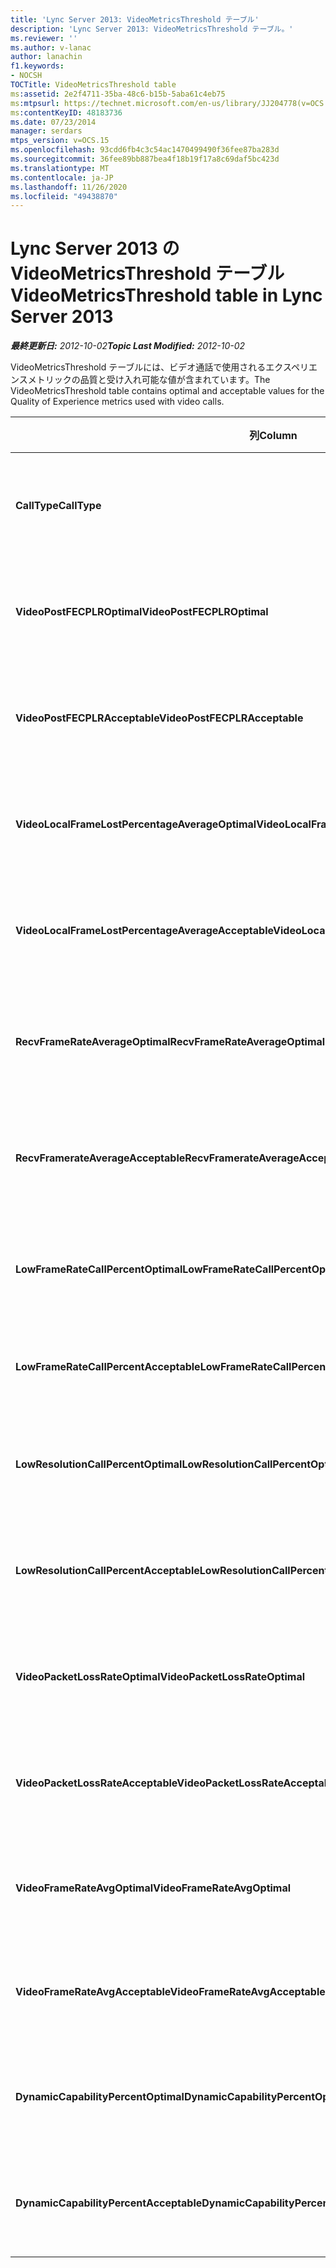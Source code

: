 ```yaml
---
title: 'Lync Server 2013: VideoMetricsThreshold テーブル'
description: 'Lync Server 2013: VideoMetricsThreshold テーブル。'
ms.reviewer: ''
ms.author: v-lanac
author: lanachin
f1.keywords:
- NOCSH
TOCTitle: VideoMetricsThreshold table
ms:assetid: 2e2f4711-35ba-48c6-b15b-5aba61c4eb75
ms:mtpsurl: https://technet.microsoft.com/en-us/library/JJ204778(v=OCS.15)
ms:contentKeyID: 48183736
ms.date: 07/23/2014
manager: serdars
mtps_version: v=OCS.15
ms.openlocfilehash: 93cdd6fb4c3c54ac1470499490f36fee87ba283d
ms.sourcegitcommit: 36fee89bb887bea4f18b19f17a8c69daf5bc423d
ms.translationtype: MT
ms.contentlocale: ja-JP
ms.lasthandoff: 11/26/2020
ms.locfileid: "49438870"
---
```

# <a name="videometricsthreshold-table-in-lync-server-2013"></a><span data-ttu-id="190bf-103">Lync Server 2013 の VideoMetricsThreshold テーブル</span><span class="sxs-lookup"><span data-stu-id="190bf-103">VideoMetricsThreshold table in Lync Server 2013</span></span>

<div data-xmlns="http://www.w3.org/1999/xhtml">

<div class="topic" data-xmlns="http://www.w3.org/1999/xhtml" data-msxsl="urn:schemas-microsoft-com:xslt" data-cs="https://msdn.microsoft.com/">

<div data-asp="https://msdn2.microsoft.com/asp">



</div>

<div id="mainSection">

<div id="mainBody"><span data-ttu-id="190bf-104">

<span> </span></span><span class="sxs-lookup"><span data-stu-id="190bf-104">

<span> </span></span></span>

<span data-ttu-id="190bf-105">_**最終更新日:** 2012-10-02_</span><span class="sxs-lookup"><span data-stu-id="190bf-105">_**Topic Last Modified:** 2012-10-02_</span></span>

<span data-ttu-id="190bf-106">VideoMetricsThreshold テーブルには、ビデオ通話で使用されるエクスペリエンスメトリックの品質と受け入れ可能な値が含まれています。</span><span class="sxs-lookup"><span data-stu-id="190bf-106">The VideoMetricsThreshold table contains optimal and acceptable values for the Quality of Experience metrics used with video calls.</span></span>


<table>
<colgroup>
<col style="width: 25%" />
<col style="width: 25%" />
<col style="width: 25%" />
<col style="width: 25%" />
</colgroup>
<thead>
<tr class="header">
<th><span data-ttu-id="190bf-107"><strong>列</strong></span><span class="sxs-lookup"><span data-stu-id="190bf-107"><strong>Column</strong></span></span></th>
<th><span data-ttu-id="190bf-108"><strong>データ型</strong></span><span class="sxs-lookup"><span data-stu-id="190bf-108"><strong>Data Type</strong></span></span></th>
<th><span data-ttu-id="190bf-109"><strong>キー/インデックス</strong></span><span class="sxs-lookup"><span data-stu-id="190bf-109"><strong>Key/Index</strong></span></span></th>
<th><span data-ttu-id="190bf-110"><strong>詳細</strong></span><span class="sxs-lookup"><span data-stu-id="190bf-110"><strong>Details</strong></span></span></th>
</tr>
</thead>
<tbody>
<tr class="odd">
<td><p><span data-ttu-id="190bf-111"><strong>CallType</strong></span><span class="sxs-lookup"><span data-stu-id="190bf-111"><strong>CallType</strong></span></span></p></td>
<td><p><span data-ttu-id="190bf-112">int</span><span class="sxs-lookup"><span data-stu-id="190bf-112">int</span></span></p></td>
<td><p><span data-ttu-id="190bf-113">Primary</span><span class="sxs-lookup"><span data-stu-id="190bf-113">Primary</span></span></p></td>
<td><p><span data-ttu-id="190bf-114">発信した通話の種類。</span><span class="sxs-lookup"><span data-stu-id="190bf-114">Type of call that was placed.</span></span></p></td>
</tr>
<tr class="even">
<td><p><span data-ttu-id="190bf-115"><strong>VideoPostFECPLROptimal</strong></span><span class="sxs-lookup"><span data-stu-id="190bf-115"><strong>VideoPostFECPLROptimal</strong></span></span></p></td>
<td><p><span data-ttu-id="190bf-116">10進数 (5, 2)</span><span class="sxs-lookup"><span data-stu-id="190bf-116">decimal(5,2)</span></span></p></td>
<td></td>
<td><p><span data-ttu-id="190bf-117">既定値は0.05 です。</span><span class="sxs-lookup"><span data-stu-id="190bf-117">The default value is 0.05.</span></span></p></td>
</tr>
<tr class="odd">
<td><p><span data-ttu-id="190bf-118"><strong>VideoPostFECPLRAcceptable</strong></span><span class="sxs-lookup"><span data-stu-id="190bf-118"><strong>VideoPostFECPLRAcceptable</strong></span></span></p></td>
<td><p><span data-ttu-id="190bf-119">10進数 (5, 2)</span><span class="sxs-lookup"><span data-stu-id="190bf-119">decimal(5,2)</span></span></p></td>
<td></td>
<td><p><span data-ttu-id="190bf-120">既定値は0.10 です。</span><span class="sxs-lookup"><span data-stu-id="190bf-120">The default value is 0.10.</span></span></p></td>
</tr>
<tr class="even">
<td><p><span data-ttu-id="190bf-121"><strong>VideoLocalFrameLostPercentageAverageOptimal</strong></span><span class="sxs-lookup"><span data-stu-id="190bf-121"><strong>VideoLocalFrameLostPercentageAverageOptimal</strong></span></span></p></td>
<td><p><span data-ttu-id="190bf-122">10進数 (5, 2)</span><span class="sxs-lookup"><span data-stu-id="190bf-122">decimal(5,2)</span></span></p></td>
<td></td>
<td><p><span data-ttu-id="190bf-123">既定値は5.0 です。</span><span class="sxs-lookup"><span data-stu-id="190bf-123">The default value is 5.0.</span></span></p></td>
</tr>
<tr class="odd">
<td><p><span data-ttu-id="190bf-124"><strong>VideoLocalFrameLostPercentageAverageAcceptable</strong></span><span class="sxs-lookup"><span data-stu-id="190bf-124"><strong>VideoLocalFrameLostPercentageAverageAcceptable</strong></span></span></p></td>
<td><p><span data-ttu-id="190bf-125">10進数 (5, 2)</span><span class="sxs-lookup"><span data-stu-id="190bf-125">decimal(5,2)</span></span></p></td>
<td></td>
<td><p><span data-ttu-id="190bf-126">既定値は10.0 です。</span><span class="sxs-lookup"><span data-stu-id="190bf-126">The default value is 10.0.</span></span></p></td>
</tr>
<tr class="even">
<td><p><span data-ttu-id="190bf-127"><strong>RecvFrameRateAverageOptimal</strong></span><span class="sxs-lookup"><span data-stu-id="190bf-127"><strong>RecvFrameRateAverageOptimal</strong></span></span></p></td>
<td><p><span data-ttu-id="190bf-128">10進数 (9, 4)</span><span class="sxs-lookup"><span data-stu-id="190bf-128">decimal(9,4)</span></span></p></td>
<td></td>
<td><p><span data-ttu-id="190bf-129">既定値は12.0000 です。</span><span class="sxs-lookup"><span data-stu-id="190bf-129">The default value is 12.0000.</span></span></p></td>
</tr>
<tr class="odd">
<td><p><span data-ttu-id="190bf-130"><strong>RecvFramerateAverageAcceptable</strong></span><span class="sxs-lookup"><span data-stu-id="190bf-130"><strong>RecvFramerateAverageAcceptable</strong></span></span></p></td>
<td><p><span data-ttu-id="190bf-131">10進数 (9, 4)</span><span class="sxs-lookup"><span data-stu-id="190bf-131">decimal(9,4)</span></span></p></td>
<td></td>
<td><p><span data-ttu-id="190bf-132">既定値は7.0000 です。</span><span class="sxs-lookup"><span data-stu-id="190bf-132">The default value is 7.0000.</span></span></p></td>
</tr>
<tr class="even">
<td><p><span data-ttu-id="190bf-133"><strong>LowFrameRateCallPercentOptimal</strong></span><span class="sxs-lookup"><span data-stu-id="190bf-133"><strong>LowFrameRateCallPercentOptimal</strong></span></span></p></td>
<td><p><span data-ttu-id="190bf-134">10進数 (5, 2)</span><span class="sxs-lookup"><span data-stu-id="190bf-134">decimal(5,2)</span></span></p></td>
<td></td>
<td><p><span data-ttu-id="190bf-135">既定値は5.0 です。</span><span class="sxs-lookup"><span data-stu-id="190bf-135">The default value is 5.0.</span></span></p></td>
</tr>
<tr class="odd">
<td><p><span data-ttu-id="190bf-136"><strong>LowFrameRateCallPercentAcceptable</strong></span><span class="sxs-lookup"><span data-stu-id="190bf-136"><strong>LowFrameRateCallPercentAcceptable</strong></span></span></p></td>
<td><p><span data-ttu-id="190bf-137">10進数 (5, 2)</span><span class="sxs-lookup"><span data-stu-id="190bf-137">decimal(5,2)</span></span></p></td>
<td></td>
<td><p><span data-ttu-id="190bf-138">既定値は 10.0/</span><span class="sxs-lookup"><span data-stu-id="190bf-138">The default value is 10.0/</span></span></p></td>
</tr>
<tr class="even">
<td><p><span data-ttu-id="190bf-139"><strong>LowResolutionCallPercentOptimal</strong></span><span class="sxs-lookup"><span data-stu-id="190bf-139"><strong>LowResolutionCallPercentOptimal</strong></span></span></p></td>
<td><p><span data-ttu-id="190bf-140">10進数 (5, 2)</span><span class="sxs-lookup"><span data-stu-id="190bf-140">decimal(5,2)</span></span></p></td>
<td></td>
<td><p><span data-ttu-id="190bf-141">既定値は5.0 です。</span><span class="sxs-lookup"><span data-stu-id="190bf-141">The default value is 5.0.</span></span></p></td>
</tr>
<tr class="odd">
<td><p><span data-ttu-id="190bf-142"><strong>LowResolutionCallPercentAcceptable</strong></span><span class="sxs-lookup"><span data-stu-id="190bf-142"><strong>LowResolutionCallPercentAcceptable</strong></span></span></p></td>
<td><p><span data-ttu-id="190bf-143">10進数 (5, 2)</span><span class="sxs-lookup"><span data-stu-id="190bf-143">decimal(5,2)</span></span></p></td>
<td></td>
<td><p><span data-ttu-id="190bf-144">既定値は10.0 です。</span><span class="sxs-lookup"><span data-stu-id="190bf-144">The default value is 10.0.</span></span></p></td>
</tr>
<tr class="even">
<td><p><span data-ttu-id="190bf-145"><strong>VideoPacketLossRateOptimal</strong></span><span class="sxs-lookup"><span data-stu-id="190bf-145"><strong>VideoPacketLossRateOptimal</strong></span></span></p></td>
<td><p><span data-ttu-id="190bf-146">@</span><span class="sxs-lookup"><span data-stu-id="190bf-146">foat</span></span></p></td>
<td></td>
<td><p><span data-ttu-id="190bf-147">既定値は0.05 です。</span><span class="sxs-lookup"><span data-stu-id="190bf-147">The default value is 0.05.</span></span></p></td>
</tr>
<tr class="odd">
<td><p><span data-ttu-id="190bf-148"><strong>VideoPacketLossRateAcceptable</strong></span><span class="sxs-lookup"><span data-stu-id="190bf-148"><strong>VideoPacketLossRateAcceptable</strong></span></span></p></td>
<td><p><span data-ttu-id="190bf-149">float</span><span class="sxs-lookup"><span data-stu-id="190bf-149">float</span></span></p></td>
<td></td>
<td><p><span data-ttu-id="190bf-150">既定値は0.10 です。</span><span class="sxs-lookup"><span data-stu-id="190bf-150">The default value is 0.10.</span></span></p></td>
</tr>
<tr class="even">
<td><p><span data-ttu-id="190bf-151"><strong>VideoFrameRateAvgOptimal</strong></span><span class="sxs-lookup"><span data-stu-id="190bf-151"><strong>VideoFrameRateAvgOptimal</strong></span></span></p></td>
<td><p><span data-ttu-id="190bf-152">float</span><span class="sxs-lookup"><span data-stu-id="190bf-152">float</span></span></p></td>
<td></td>
<td><p><span data-ttu-id="190bf-153">既定値は12です。</span><span class="sxs-lookup"><span data-stu-id="190bf-153">The default value is 12.</span></span></p></td>
</tr>
<tr class="odd">
<td><p><span data-ttu-id="190bf-154"><strong>VideoFrameRateAvgAcceptable</strong></span><span class="sxs-lookup"><span data-stu-id="190bf-154"><strong>VideoFrameRateAvgAcceptable</strong></span></span></p></td>
<td><p><span data-ttu-id="190bf-155">float</span><span class="sxs-lookup"><span data-stu-id="190bf-155">float</span></span></p></td>
<td></td>
<td><p><span data-ttu-id="190bf-156">既定値は7です。</span><span class="sxs-lookup"><span data-stu-id="190bf-156">The default value is 7.</span></span></p></td>
</tr>
<tr class="even">
<td><p><span data-ttu-id="190bf-157"><strong>DynamicCapabilityPercentOptimal</strong></span><span class="sxs-lookup"><span data-stu-id="190bf-157"><strong>DynamicCapabilityPercentOptimal</strong></span></span></p></td>
<td><p><span data-ttu-id="190bf-158">10進数 (5, 2)</span><span class="sxs-lookup"><span data-stu-id="190bf-158">decimal(5,2)</span></span></p></td>
<td></td>
<td><p><span data-ttu-id="190bf-159">既定値は5.00 です。</span><span class="sxs-lookup"><span data-stu-id="190bf-159">The default value is 5.00.</span></span></p></td>
</tr>
<tr class="odd">
<td><p><span data-ttu-id="190bf-160"><strong>DynamicCapabilityPercentAcceptable</strong></span><span class="sxs-lookup"><span data-stu-id="190bf-160"><strong>DynamicCapabilityPercentAcceptable</strong></span></span></p></td>
<td><p><span data-ttu-id="190bf-161">10進数 (5, 2)</span><span class="sxs-lookup"><span data-stu-id="190bf-161">decimal(5,2)</span></span></p></td>
<td></td>
<td><p><span data-ttu-id="190bf-162">既定値は10.00 です。</span><span class="sxs-lookup"><span data-stu-id="190bf-162">The default value is 10.00.</span></span></p></td>
</tr>
</tbody>
</table><span data-ttu-id="190bf-163">


</div>

<span> </span>

</div>

</div>

</span><span class="sxs-lookup"><span data-stu-id="190bf-163">


</div>

<span> </span>

</div>

</div>

</span></span></div>

